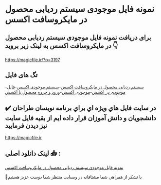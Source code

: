 # نمونه فایل موجودی سیستم ردیابی محصول در مایکروسافت اکسس

## برای دریافت نمونه فایل موجودی سیستم ردیابی محصول در مایکروسافت اکسس به لینک زیر بروید 👇

https://magicfile.ir/?p=3197

## تگ های فایل

-[سیستم ردیابی محصول در مایکروسافت اکسس](https://magicfile.ir/product/%d9%81%d8%a7%db%8c%d9%84-%d9%85%d9%88%d8%ac%d9%88%d8%af%db%8c%d8%b3%db%8c%d8%b3%d8%aa%d9%85-%d8%b1%d8%af%db%8c%d8%a7%d8%a8%db%8c-%d9%85%d8%ad%d8%b5%d9%88%d9%84-%d8%af%d8%b1-%d9%85%d8%a7%db%8c%da%a9%d8%b1%d9%88%d8%b3%d8%a7%d9%81%d8%aa-%d8%a7%da%a9%d8%b3%d8%b3/)-[سیستم موجودی اکسس](https://magicfile.ir/product/%d9%81%d8%a7%db%8c%d9%84-%d9%85%d9%88%d8%ac%d9%88%d8%af%db%8c%d8%b3%db%8c%d8%b3%d8%aa%d9%85-%d8%b1%d8%af%db%8c%d8%a7%d8%a8%db%8c-%d9%85%d8%ad%d8%b5%d9%88%d9%84-%d8%af%d8%b1-%d9%85%d8%a7%db%8c%da%a9%d8%b1%d9%88%d8%b3%d8%a7%d9%81%d8%aa-%d8%a7%da%a9%d8%b3%d8%b3/)-[فایل موجودی در اکسس](https://magicfile.ir/product/%d9%81%d8%a7%db%8c%d9%84-%d9%85%d9%88%d8%ac%d9%88%d8%af%db%8c%d8%b3%db%8c%d8%b3%d8%aa%d9%85-%d8%b1%d8%af%db%8c%d8%a7%d8%a8%db%8c-%d9%85%d8%ad%d8%b5%d9%88%d9%84-%d8%af%d8%b1-%d9%85%d8%a7%db%8c%da%a9%d8%b1%d9%88%d8%b3%d8%a7%d9%81%d8%aa-%d8%a7%da%a9%d8%b3%d8%b3/)-[موجودی اکسس](https://magicfile.ir/product/%d9%81%d8%a7%db%8c%d9%84-%d9%85%d9%88%d8%ac%d9%88%d8%af%db%8c%d8%b3%db%8c%d8%b3%d8%aa%d9%85-%d8%b1%d8%af%db%8c%d8%a7%d8%a8%db%8c-%d9%85%d8%ad%d8%b5%d9%88%d9%84-%d8%af%d8%b1-%d9%85%d8%a7%db%8c%da%a9%d8%b1%d9%88%d8%b3%d8%a7%d9%81%d8%aa-%d8%a7%da%a9%d8%b3%d8%b3/)-[ورود و خروج محصول با اکسس](https://magicfile.ir/product/%d9%81%d8%a7%db%8c%d9%84-%d9%85%d9%88%d8%ac%d9%88%d8%af%db%8c%d8%b3%db%8c%d8%b3%d8%aa%d9%85-%d8%b1%d8%af%db%8c%d8%a7%d8%a8%db%8c-%d9%85%d8%ad%d8%b5%d9%88%d9%84-%d8%af%d8%b1-%d9%85%d8%a7%db%8c%da%a9%d8%b1%d9%88%d8%b3%d8%a7%d9%81%d8%aa-%d8%a7%da%a9%d8%b3%d8%b3/)

## ✔️ در سايت فايل هاي ويژه اي براي برنامه نويسان طراحان دانشجويان و دانش آموزان قرار داده ايم از بقيه فايل سايت نيز ديدن فرماييد

https://magicfile.ir


## لينک دانلود اصلي 📥 :

[نمونه فایل موجودی سیستم ردیابی محصول در مایکروسافت اکسس](https://magicfile.ir/product/%d9%81%d8%a7%db%8c%d9%84-%d9%85%d9%88%d8%ac%d9%88%d8%af%db%8c%d8%b3%db%8c%d8%b3%d8%aa%d9%85-%d8%b1%d8%af%db%8c%d8%a7%d8%a8%db%8c-%d9%85%d8%ad%d8%b5%d9%88%d9%84-%d8%af%d8%b1-%d9%85%d8%a7%db%8c%da%a9%d8%b1%d9%88%d8%b3%d8%a7%d9%81%d8%aa-%d8%a7%da%a9%d8%b3%d8%b3/) 


🙏با تشکر از همراهي شما مشتاقانه در وبسایت منتظر شما دوست عزیز هستیم

